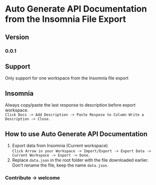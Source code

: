 # Auto Generate API Documentation from the Insomnia File Export

## Version
### 0.0.1

## Support
Only support for one workspace from the Insomnia file export

## Insomnia
Always copy/paste the last response to description before export workspace.<br>
`Click Docs -> Add Description -> Paste Respose to Column Write a Description -> Close.`

## How to use Auto Generate API Documentation
1. Export data from Insomnia (Current workspace)<br>
    `Click Arrow in your Workspace -> Import/Export -> Export Data -> Current Workspace -> Export -> Done.`
2. Replace `data.json` in the root folder with the file downloaded earlier. 
    Don't rename the file, keep the name `data.json`.

### Contribute -> welcome
